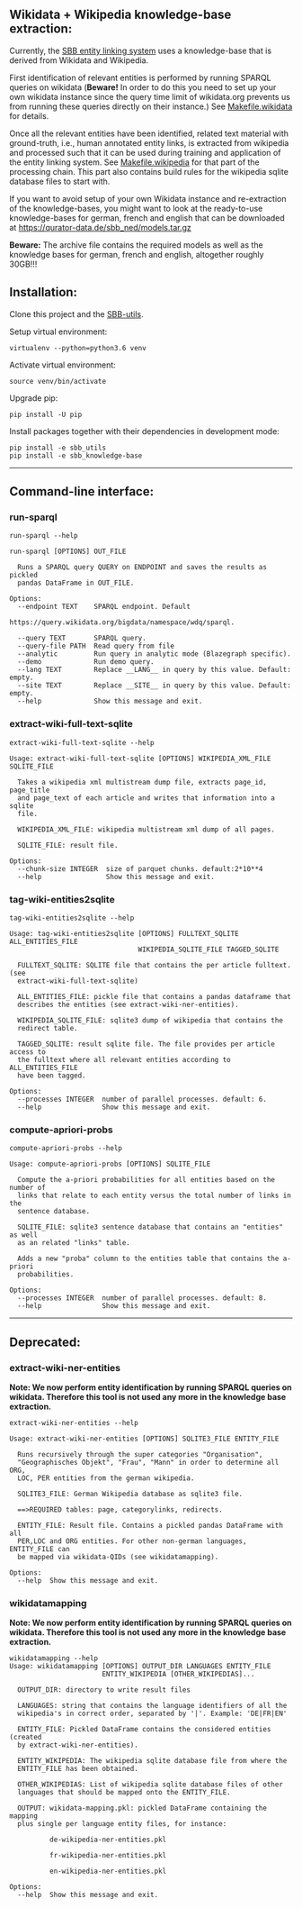 ## Wikidata + Wikipedia knowledge-base extraction:

Currently, the [SBB entity linking system](https://github.com/qurator-spk/sbb_ned) uses a
knowledge-base that is derived from Wikidata and Wikipedia.

First identification of relevant entities is performed by running SPARQL queries on wikidata 
(**Beware!** In order to do this you need to set up your own wikidata instance since the query time limit 
of wikidata.org prevents us from running these queries directly on their instance.)
See [Makefile.wikidata](Makefile.wikidata) for details.

Once all the relevant entities have been identified, related text material with ground-truth, 
i.e., human annotated entity links, is extracted from wikipedia and processed such that it can be used 
during training and application of the entity linking system.
See [Makefile.wikipedia](Makefile.wikipedia) for that part of the processing chain. 
This part also contains build rules for the wikipedia sqlite database files to start with.

If you want to avoid setup of your own Wikidata instance and re-extraction of the knowledge-bases,
you might want to look at the ready-to-use knowledge-bases for german, french and english that can be downloaded at
https://qurator-data.de/sbb_ned/models.tar.gz 
 
**Beware:** The archive file contains the required models as well as the knowledge bases
for german, french and english, altogether roughly 30GB!!!

 
## Installation:

Clone this project and the [SBB-utils](https://github.com/qurator-spk/sbb_utils).

Setup virtual environment:
```
virtualenv --python=python3.6 venv
```

Activate virtual environment:
```
source venv/bin/activate
```

Upgrade pip:
```
pip install -U pip
```

Install packages together with their dependencies in development mode:
```
pip install -e sbb_utils
pip install -e sbb_knowledge-base
```

***

## Command-line interface:
 

### run-sparql
```
run-sparql --help

run-sparql [OPTIONS] OUT_FILE

  Runs a SPARQL query QUERY on ENDPOINT and saves the results as pickled
  pandas DataFrame in OUT_FILE.

Options:
  --endpoint TEXT    SPARQL endpoint. Default
                     https://query.wikidata.org/bigdata/namespace/wdq/sparql.

  --query TEXT       SPARQL query.
  --query-file PATH  Read query from file
  --analytic         Run query in analytic mode (Blazegraph specific).
  --demo             Run demo query.
  --lang TEXT        Replace __LANG__ in query by this value. Default: empty.
  --site TEXT        Replace __SITE__ in query by this value. Default: empty.
  --help             Show this message and exit.

```


### extract-wiki-full-text-sqlite

```
extract-wiki-full-text-sqlite --help

Usage: extract-wiki-full-text-sqlite [OPTIONS] WIKIPEDIA_XML_FILE SQLITE_FILE

  Takes a wikipedia xml multistream dump file, extracts page_id, page_title
  and page_text of each article and writes that information into a sqlite
  file.

  WIKIPEDIA_XML_FILE: wikipedia multistream xml dump of all pages.

  SQLITE_FILE: result file.

Options:
  --chunk-size INTEGER  size of parquet chunks. default:2*10**4
  --help                Show this message and exit.

```

### tag-wiki-entities2sqlite

```
tag-wiki-entities2sqlite --help

Usage: tag-wiki-entities2sqlite [OPTIONS] FULLTEXT_SQLITE ALL_ENTITIES_FILE
                                WIKIPEDIA_SQLITE_FILE TAGGED_SQLITE

  FULLTEXT_SQLITE: SQLITE file that contains the per article fulltext. (see
  extract-wiki-full-text-sqlite)

  ALL_ENTITIES_FILE: pickle file that contains a pandas dataframe that
  describes the entities (see extract-wiki-ner-entities).

  WIKIPEDIA_SQLITE_FILE: sqlite3 dump of wikipedia that contains the
  redirect table.

  TAGGED_SQLITE: result sqlite file. The file provides per article access to
  the fulltext where all relevant entities according to ALL_ENTITIES_FILE
  have been tagged.

Options:
  --processes INTEGER  number of parallel processes. default: 6.
  --help               Show this message and exit.

```

### compute-apriori-probs

```
compute-apriori-probs --help

Usage: compute-apriori-probs [OPTIONS] SQLITE_FILE

  Compute the a-priori probabilities for all entities based on the number of
  links that relate to each entity versus the total number of links in the
  sentence database.

  SQLITE_FILE: sqlite3 sentence database that contains an "entities" as well
  as an related "links" table.

  Adds a new "proba" column to the entities table that contains the a-priori
  probabilities.

Options:
  --processes INTEGER  number of parallel processes. default: 8.
  --help               Show this message and exit.
```

***

## Deprecated: 

### extract-wiki-ner-entities

**Note: We now perform entity identification by running SPARQL queries on wikidata. 
Therefore this tool is not used any more in the knowledge base extraction.** 

```
extract-wiki-ner-entities --help

Usage: extract-wiki-ner-entities [OPTIONS] SQLITE3_FILE ENTITY_FILE

  Runs recursively through the super categories "Organisation",
  "Geographisches Objekt", "Frau", "Mann" in order to determine all ORG,
  LOC, PER entities from the german wikipedia.

  SQLITE3_FILE: German Wikipedia database as sqlite3 file.

  ==>REQUIRED tables: page, categorylinks, redirects.

  ENTITY_FILE: Result file. Contains a pickled pandas DataFrame with all
  PER,LOC and ORG entities. For other non-german languages, ENTITY_FILE can
  be mapped via wikidata-QIDs (see wikidatamapping).

Options:
  --help  Show this message and exit.

```

### wikidatamapping

**Note: We now perform entity identification by running SPARQL queries on wikidata. 
Therefore this tool is not used any more in the knowledge base extraction.** 

```
wikidatamapping --help
Usage: wikidatamapping [OPTIONS] OUTPUT_DIR LANGUAGES ENTITY_FILE
                       ENTITY_WIKIPEDIA [OTHER_WIKIPEDIAS]...

  OUTPUT_DIR: directory to write result files

  LANGUAGES: string that contains the language identifiers of all the
  wikipedia's in correct order, separated by '|'. Example: 'DE|FR|EN'

  ENTITY_FILE: Pickled DataFrame contains the considered entities (created
  by extract-wiki-ner-entities).

  ENTITY_WIKIPEDIA: The wikipedia sqlite database file from where the
  ENTITY_FILE has been obtained.

  OTHER_WIKIPEDIAS: List of wikipedia sqlite database files of other
  languages that should be mapped onto the ENTITY_FILE.

  OUTPUT: wikidata-mapping.pkl: pickled DataFrame containing the mapping
  plus single per language entity files, for instance:

          de-wikipedia-ner-entities.pkl

          fr-wikipedia-ner-entities.pkl

          en-wikipedia-ner-entities.pkl

Options:
  --help  Show this message and exit.

```
